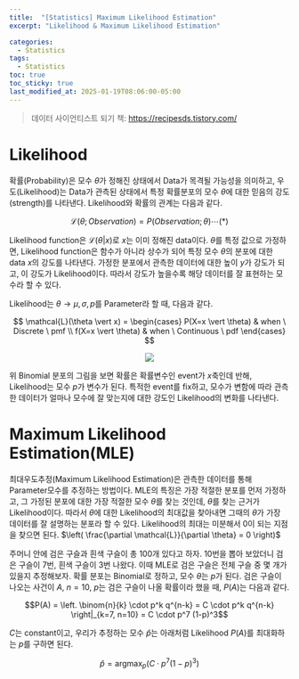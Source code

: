 ```yaml
---
title:  "[Statistics] Maximum Likelihood Estimation"
excerpt: "Likelihood & Maximum Likelihood Estimation"

categories:
  - Statistics
tags:
  - Statistics
toc: true
toc_sticky: true
last_modified_at: 2025-01-19T08:06:00-05:00
---
```


> 데이터 사이언티스트 되기 책: https://recipesds.tistory.com/  

# Likelihood

확률(Probability)은 모수 $\theta$가 정해진 상태에서 Data가 목격될 가능성을 의미하고, 우도(Likelihood)는 Data가 관측된 상태에서 특정 확률분포의 모수 $\theta$에 대한 믿음의 강도(strength)를 나타낸다. Likelihood와 확률의 관계는 다음과 같다. 

$$\mathcal{L}(\theta; Observation) = P(Observation; \theta) \cdots (*)$$

Likelihood function은 $\mathcal{L}(\theta \vert x)$로 $x$는 이미 정해진 data이다. $\theta$를 특정 값으로 가정하면, Likelihood function은 함수가 아니라 상수가 되어 특정 모수 $\theta$의 분포에 대한 data $x$의 강도를 나타낸다. 가정한 분포에서 관측한 데이터에 대한 높이 $y$가 강도가 되고, 이 강도가 Likelihood이다. 따라서 강도가 높을수록 해당 데이터를 잘 표현하는 모수라 할 수 있다. 

Likelihood는 $\theta \to \mu, \sigma, p$를 Parameter라 할 때, 다음과 같다. 

$$
\mathcal{L}(\theta \vert x) = 
\begin{cases}
P(X=x \vert \theta) & when \ Discrete \ pmf \\  
f(X=x \vert \theta) & when \ Continuous \ pdf   
\end{cases}
$$

<p align="center"><img src="https://github.com/user-attachments/assets/948993e3-b18d-4e71-a5a7-7d63c289612d"></p>

위 Binomial 분포의 그림을 보면 확률은 확률변수인 event가 $x$축인데 반해, Likelihood는 모수 $p$가 변수가 된다. 특적한 event를 fix하고, 모수가 변함에 따라 관측한 데이터가 얼마나 모수에 잘 맞는지에 대한 강도인 Likelihood의 변화를 나타낸다. 


# Maximum Likelihood Estimation(MLE)

최대우도추정(Maximum Likelihood Estimation)은 관측한 데이터를 통해 Parameter모수를 추정하는 방법이다. 
MLE의 특징은 가장 적절한 분포를 먼저 가정하고, 그 가정된 분포에 대한 가장 적절한 모수 $\theta$를 찾는 것인데, $\theta$를 찾는 근거가 Likelihood이다. 따라서 $\theta$에 대한 Likelihood의 최대값을 찾아내면 그때의 $\theta$가 가장 데이터를 잘 설명하는 분포라 할 수 있다. Likelihood의 최대는 미분해서 0이 되는 지점을 찾으면 된다. $\left( \frac{\partial \mathcal{L}}{\partial \theta} = 0 \right)$ 

주머니 안에 검은 구슬과 흰색 구슬이 총 100개 있다고 하자. 10번을 뽑아 보았더니 검은 구슬이 7번, 흰색 구슬이 3번 나왔다. 이때 MLE로 검은 구슬은 전체 구슬 중 몇 개가 있을지 추정해보자. 확률 분포는 Binomial로 정하고, 모수 $\theta$는 $p$가 된다. 검은 구슬이 나오는 사건이 $A$, $n=10$, $p$는 검은 구슬이 나올 확률이라 했을 때, $P(A)$는 다음과 같다.

$$P(A) = \left. \binom{n}{k} \cdot p^k q^{n-k} = C \cdot p^k q^{n-k} \right|_{k=7, n=10} = C \cdot p^7 (1-p)^3$$

$C$는 constant이고, 우리가 추정하는 모수 $\hat{p}$는 아래처럼 Likelihood $P(A)$를 최대화하는 $p$를 구하면 된다. 

$$\hat{p} = {\scriptstyle\text{argmax}}_p(C \cdot p^7 (1-p)^3)$$









